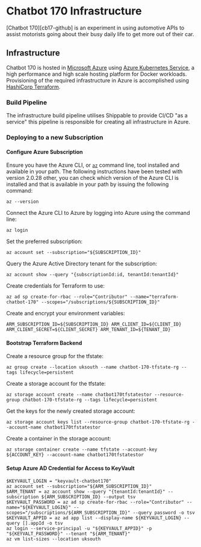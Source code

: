 # Chatbot 170 Infrastructure

[Chatbot 170][cb17-github] is an experiment in using automotive APIs to assist motorists going about their busy daily life to get more out of their car.

## Infrastructure

Chatbot 170 is hosted in [Microsoft Azure][azure] using [Azure Kubernetes Service][aks], a high performance and high scale hosting platform for Docker workloads.  Provisioning of the required infrastructure in Azure is accomplished using [HashiCorp Terraform][tf].

### Build Pipeline

The infrastructure build pipeline utilises Shippable to provide CI/CD "as a service" this pipeline is responsible for creating all infrastructure in Azure.

### Deploying to a new Subscription

#### Configure Azure Subscription

Ensure you have the Azure CLI, or [`az`][azcli] command line, tool installed and available in your path.  The following instructions have been tested with version 2.0.28 other, you can check which version of the Azure CLI is installed and that is available in your path by issuing the following command:

    az --version

Connect the Azure CLI to Azure by logging into Azure using the command line:

    az login

Set the preferred subscription:

    az account set --subscription="${SUBSCRIPTION_ID}"

Query the Azure Active Directory tenant for the subscription:

    az account show --query "{subscriptionId:id, tenantId:tenantId}"

Create credentials for Terraform to use:

    az ad sp create-for-rbac --role="Contributor" --name="terraform-chatbot-170" --scopes="/subscriptions/${SUBSCRIPTION_ID}"

Create and encrypt your environment variables:

    ARM_SUBSCRIPTION_ID=${SUBSCRIPTION_ID} ARM_CLIENT_ID=${CLIENT_ID} ARM_CLIENT_SECRET=${CLIENT_SECRET} ARM_TENANT_ID=${TENANT_ID}

#### Bootstrap Terraform Backend

Create a resource group for the tfstate:

    az group create --location uksouth --name chatbot-170-tfstate-rg --tags lifecycle=persistent

Create a storage account for the tfstate:

    az storage account create --name chatbot170tfstatestor --resource-group chatbot-170-tfstate-rg --tags lifecycle=persistent

Get the keys for the newly created storage account:

    az storage account keys list --resource-group chatbot-170-tfstate-rg --account-name chatbot170tfstatestor

Create a container in the storage account:

    az storage container create --name tfstate --account-key ${ACCOUNT_KEY} --account-name chatbot170tfstatestor


#### Setup Azure AD Credential for Access to KeyVault

    $KEYVAULT_LOGIN = "keyvault-chatbot170"
    az account set --subscription="${ARM_SUBSCRIPTION_ID}"
    $ARM_TENANT = az account show --query "{tenantId:tenantId}" --subscription ${ARM_SUBSCRIPTION_ID} --output tsv
    $KEYVAULT_PASSWORD = az ad sp create-for-rbac --role="Contributor" --name="${KEYVAULT_LOGIN}" --scopes="/subscriptions/${ARM_SUBSCRIPTION_ID}" --query password -o tsv
    $KEYVAULT_APPID = az ad app list --display-name ${KEYVAULT_LOGIN} --query [].appId -o tsv
    az login --service-principal -u "${KEYVAULT_APPID}" -p "${KEYVALT_PASSWORD}" --tenant "${ARM_TENANT}"
    az vm list-sizes --location uksouth

  [cb170-github]: https://github.com/RichardSlater/chatbot-170
  [azure]: https://azure.microsoft.com/en-gb/
  [aks]: https://www.google.co.uk/search?q=Azure+Kubernetes+Service
  [tf]: https://www.terraform.io/
  [azcli]: https://docs.microsoft.com/en-us/cli/azure/install-azure-cli

